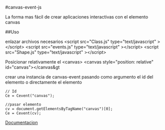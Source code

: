 #canvas-event-js

La forma mas fácil de crear aplicaciones interactivas con el elemento canvas

##Uso

enlazar archivos necesarios
    &lt;script src="Class.js" type="text/javascript" &gt;&lt;/script&gt;
    &lt;script src="events.js" type="text/javascript" &gt;&lt;/script&gt;
    &lt;script src="Shape.js" type="text/javascript" &gt;&lt;/script&gt;

Posicionar relativamente el &lt;canvas&gt;
    &lt;canvas style="position: relative" id="canvas"&gt;&lt;/canvas&gt
    
crear una instancia de canvas-event pasando como argumento el id del elemento o directamente el elemento

    // Id
    Ce = Cevent("canvas");
    
    //pasar elemento
    cv = document.getElementsByTagName("canvas")[0];
    Ce = Cevent(cv);
    
[Documentacion](http://code.google.com/p/canvas-event-js/wiki/Objetos)